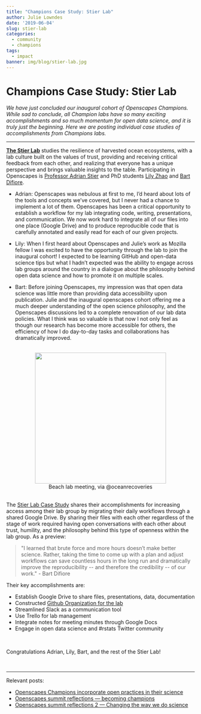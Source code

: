 ```yaml
---
title: "Champions Case Study: Stier Lab"
author: Julie Lowndes
date: '2019-06-04'
slug: stier-lab
categories:
  - community
  - champions
tags:
  - impact
banner: img/blog/stier-lab.jpg
---
```


# Champions Case Study: Stier Lab 

*We have just concluded our inaugural cohort of Openscapes Champions. While sad to conclude, all Champion labs have so many exciting accomplishments and so much momentum for open data science, and it is truly just the beginning. Here we are posting individual case studies of accomplishments from Champions labs.*

---

[**The Stier Lab**](https://www.oceanrecoveries.com/) studies the resilience of harvested ocean ecosystems, with a lab culture built on the values of trust, providing and receiving critical feedback from each other, and realizing that everyone has a unique perspective and brings valuable insights to the table. Participating in Openscapes is [Professor Adrian Stier](https://www.oceanrecoveries.com/people) and PhD students [Lily Zhao](https://github.com/lilyzzhao) and [Bart Difiore](https://github.com/bartdifiore).

- Adrian: Openscapes was nebulous at first to me, I’d heard about lots of the tools and concepts we’ve covered, but I never had a chance to implement a lot of them. Openscapes has been a critical opportunity to establish a workflow for my lab integrating code, writing, presentations, and communication. We now work hard to integrate all of our files into one place (Google Drive) and to produce reproducible code that is carefully annotated and easily read for each of our given projects. 

- Lily: When I first heard about Openscapes and Julie’s work as Mozilla fellow I was excited to have the opportunity through the lab to join the inaugural cohort! I expected to be learning GitHub and open-data science tips but what I hadn’t expected was the ability to engage across lab groups around the country in a dialogue about the philosophy behind open data science  and how to promote it on multiple scales.  

- Bart: Before joining Openscapes, my impression was that open data science was little more than providing data accessibility upon publication. Julie and the inaugural openscapes cohort offering me a much deeper understanding of the open science philosophy, and the Openscapes discussions led to a complete renovation of our lab data policies. What I think was so valuable is that now I not only feel as though our research has become more accessible for others, the efficiency of how I do day-to-day tasks and collaborations has dramatically improved.



<br> 

<center>
  <a><img src="/img/blog/stier-lab.jpg" width="350px"></a>
  <figcaption> Beach lab meeting, via @oceanrecoveries </figcaption>
</center>

<br>

The [Stier Lab Case Study](https://docs.google.com/document/d/1kkt-89lsFCv_d1oeKrYwcZamPa1w53H1NexfUi4a2q8/edit#) shares their accomplishments for increasing access among their lab group by migrating their daily workflows through a shared Google Drive. By sharing their files with each other regardless of the stage of work required having open conversations with each other about trust, humility, and the philosophy behind this type of openness within the lab group. As a preview: 

> "I learned that brute force and more hours doesn’t make better science. Rather, taking the time to come up with a plan and adjust workflows can save countless hours in the long run and dramatically improve the reproducibility -- and therefore the credibility -- of our work." - Bart Difiore 

Their key accomplishments are: 

- Establish Google Drive to share files, presentations, data, documentation
- Constructed [Github Organization for the lab](https://github.com/stier-lab)
- Streamlined Slack as a communication tool
- Use Trello for lab management 
- Integrate notes for meeting minutes through Google Docs
- Engage in open data science and #rstats Twitter community

<br>

Congratulations Adrian, Lily, Bart, and the rest of the Stier Lab! 

<br>

---

Relevant posts: 

- [Openscapes Champions incorporate open practices in their science](https://www.openscapes.org/blog/2019/03/27/champions-incorporate-open-science/)
- [Openscapes summit reflections — becoming champions](https://www.openscapes.org/blog/2019/04/08/summit-reflections1/)
- [Openscapes summit reflections 2 — Changing the way we do science](https://www.openscapes.org/blog/2019/04/25/summit-reflections2/)

<br>

